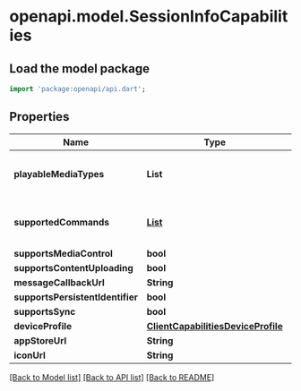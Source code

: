 # openapi.model.SessionInfoCapabilities

## Load the model package
```dart
import 'package:openapi/api.dart';
```

## Properties
Name | Type | Description | Notes
------------ | ------------- | ------------- | -------------
**playableMediaTypes** | **List<String>** |  | [optional] [default to const []]
**supportedCommands** | [**List<GeneralCommandType>**](GeneralCommandType.md) |  | [optional] [default to const []]
**supportsMediaControl** | **bool** |  | [optional] 
**supportsContentUploading** | **bool** |  | [optional] 
**messageCallbackUrl** | **String** |  | [optional] 
**supportsPersistentIdentifier** | **bool** |  | [optional] 
**supportsSync** | **bool** |  | [optional] 
**deviceProfile** | [**ClientCapabilitiesDeviceProfile**](ClientCapabilitiesDeviceProfile.md) |  | [optional] 
**appStoreUrl** | **String** |  | [optional] 
**iconUrl** | **String** |  | [optional] 

[[Back to Model list]](../README.md#documentation-for-models) [[Back to API list]](../README.md#documentation-for-api-endpoints) [[Back to README]](../README.md)


